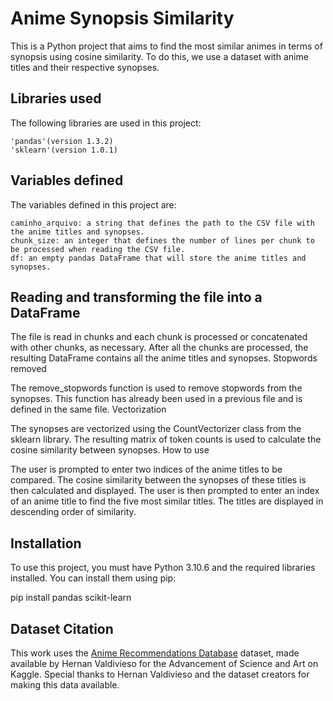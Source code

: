 # Anime Synopsis Similarity

This is a Python project that aims to find the most similar animes in terms of synopsis using cosine similarity. To do this, we use a dataset with anime titles and their respective synopses.

## Libraries used

The following libraries are used in this project:

    'pandas'(version 1.3.2)
    'sklearn'(version 1.0.1)

## Variables defined

The variables defined in this project are:

    caminho_arquivo: a string that defines the path to the CSV file with the anime titles and synopses.
    chunk_size: an integer that defines the number of lines per chunk to be processed when reading the CSV file.
    df: an empty pandas DataFrame that will store the anime titles and synopses.

## Reading and transforming the file into a DataFrame

The file is read in chunks and each chunk is processed or concatenated with other chunks, as necessary. After all the chunks are processed, the resulting DataFrame contains all the anime titles and synopses.
Stopwords removed

The remove_stopwords function is used to remove stopwords from the synopses. This function has already been used in a previous file and is defined in the same file.
Vectorization

The synopses are vectorized using the CountVectorizer class from the sklearn library. The resulting matrix of token counts is used to calculate the cosine similarity between synopses.
How to use

The user is prompted to enter two indices of the anime titles to be compared. The cosine similarity between the synopses of these titles is then calculated and displayed. The user is then prompted to enter an index of an anime title to find the five most similar titles. The titles are displayed in descending order of similarity.

## Installation

To use this project, you must have Python 3.10.6 and the required libraries installed. You can install them using pip:

pip install pandas scikit-learn

## Dataset Citation

This work uses the [Anime Recommendations Database](https://www.kaggle.com/datasets/hernan4444/anime-recommendation-database-2020) dataset, made available by Hernan Valdivieso for the Advancement of Science and Art on Kaggle. Special thanks to Hernan Valdivieso and the dataset creators for making this data available.

